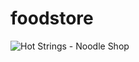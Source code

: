 # foodstore

![Hot Strings - Noodle Shop](https://github.com/m-dorio/foodstore/assets/134288177/c7d34889-e168-4131-9f05-f99ea620b691)
